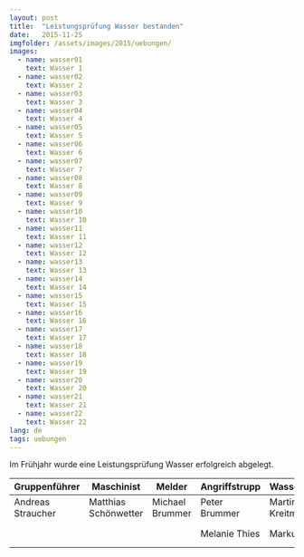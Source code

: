 ```yaml
---
layout: post
title:  "Leistungsprüfung Wasser bestanden"
date:   2015-11-25
imgfolder: /assets/images/2015/uebungen/
images:
  - name: wasser01
    text: Wasser 1
  - name: wasser02
    text: Wasser 2
  - name: wasser03
    text: Wasser 3
  - name: wasser04
    text: Wasser 4
  - name: wasser05
    text: Wasser 5
  - name: wasser06
    text: Wasser 6
  - name: wasser07
    text: Wasser 7
  - name: wasser08
    text: Wasser 8
  - name: wasser09
    text: Wasser 9
  - name: wasser10
    text: Wasser 10
  - name: wasser11
    text: Wasser 11
  - name: wasser12
    text: Wasser 12
  - name: wasser13
    text: Wasser 13
  - name: wasser14
    text: Wasser 14
  - name: wasser15
    text: Wasser 15
  - name: wasser16
    text: Wasser 16
  - name: wasser17
    text: Wasser 17
  - name: wasser18
    text: Wasser 18
  - name: wasser19
    text: Wasser 19
  - name: wasser20
    text: Wasser 20
  - name: wasser21
    text: Wasser 21
  - name: wasser22
    text: Wasser 22
lang: de
tags: uebungen
---
```

Im Frühjahr wurde eine Leistungsprüfung Wasser erfolgreich abgelegt.

<div class="table-responsive">
<table class="table">
  <thead>
    <tr>
      <th>Gruppenführer</th>
      <th>Maschinist</th>
      <th>Melder</th>
      <th>Angriffstrupp</th>
      <th>Wassertrupp</th>
      <th>Schlauchtrupp</th>
    </tr>
  </thead>
  <tbody>
    <tr>
      <td>Andreas Straucher</td>
      <td>Matthias Schönwetter</td>
      <td>Michael Brummer</td>
      <td>Peter Brummer</td>
      <td>Martin Kreitmeier</td>
      <td>Tobias Riedl</td>
    </tr>
    <tr>
      <td></td>
      <td></td>
      <td></td>
      <td>Melanie Thies</td>
      <td>Markus Heigl</td>
      <td>Thomas Gürster</td>
    </tr>
  </tbody>
</table>
</div>
